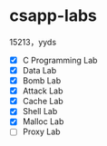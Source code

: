 # csapp-labs
15213，yyds

- [x] C Programming Lab
- [x] Data Lab
- [x] Bomb Lab
- [x] Attack Lab
- [x] Cache Lab
- [x] Shell Lab
- [x] Malloc Lab
- [ ] Proxy Lab
